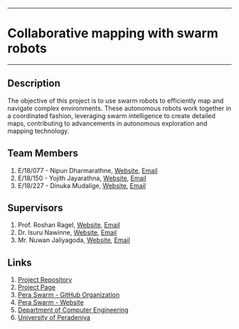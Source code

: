  <!--- 
___
# DELETE THIS INSTRUCTIONS AND ADD A SHORT INTRODUCTION ABOUT YOUR PROJECT 
___

## Please refer the instructions in below URL:
https://projects.ce.pdn.ac.lk/docs/how-to-add-a-project 
--->

___
# Collaborative mapping with swarm robots
___

## Description
The objective of this project is to use swarm robots to efficiently map and navigate complex environments. These autonomous robots work together in a coordinated fashion, leveraging swarm intelligence to create detailed maps, contributing to advancements in autonomous exploration and mapping technology.

## Team Members
1. E/18/077 - Nipun Dharmarathne, [Website](https://people.ce.pdn.ac.lk/students/e18/077), [Email](mailto:e18077@eng.pdn.ac.lk)
2. E/18/150 - Yojith Jayarathna, [Website](https://people.ce.pdn.ac.lk/students/e18/150), [Email](mailto:e18150@eng.pdn.ac.lk)
3. E/18/227 - Dinuka Mudalige, [Website](https://people.ce.pdn.ac.lk/students/e18/227), [Email](mailto:e18227@eng.pdn.ac.lk)

## Supervisors
1. Prof. Roshan Ragel, [Website](https://people.ce.pdn.ac.lk/staff/academic/roshan-ragel), [Email](mailto:roshanr@eng.pdn.ac.lk)
2. Dr. Isuru Nawinne, [Website](https://people.ce.pdn.ac.lk/staff/academic/isuru-nawinne/), [Email](mailto:isurunawinne@eng.pdn.ac.lk)
3. Mr. Nuwan Jaliyagoda, [Website](https://people.ce.pdn.ac.lk/students/e15/140/), [Email](mailto:nuwanjaliyagoda@eng.pdn.ac.lk)

## Links
1. [Project Repository](https://github.com/cepdnaclk/e18-4yp-collaborative-mapping-with-swarm-robots)
2. [Project Page](https://cepdnaclk.github.io/e18-4yp-collaborative-mapping-with-swarm-robots/)
3. [Pera Swarm - GitHub Organization](https://github.com/pera-swarm)
4. [Pera Swarm - Website](https://pera-swarm.ce.pdn.ac.lk/)
5. [Department of Computer Engineering](http://www.ce.pdn.ac.lk/)
6. [University of Peradeniya](https://eng.pdn.ac.lk/)
